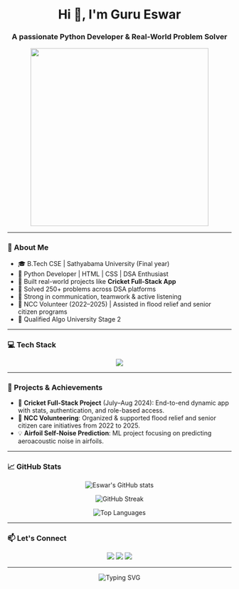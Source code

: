 <!-- Profile Header -->
<h1 align="center">Hi 👋, I'm Guru Eswar</h1>
<h3 align="center">A passionate Python Developer & Real-World Problem Solver</h3>

<!-- Profile Banner -->
<p align="center">
  <img src="https://media.giphy.com/media/qgQUggAC3Pfv687qPC/giphy.gif" width="400"/>
</p>

---

### 🧠 About Me

- 🎓 B.Tech CSE | Sathyabama University (Final year)
- 🐍 Python Developer | HTML | CSS | DSA Enthusiast
- 🔭 Built real-world projects like **Cricket Full-Stack App**
- 🧠 Solved 250+ problems across DSA platforms
- 💬 Strong in communication, teamwork & active listening
- 🫡 NCC Volunteer (2022–2025) | Assisted in flood relief and senior citizen programs
- 🚀  Qualified Algo University Stage 2

---

### 💻 Tech Stack

<p align="center">
  <img src="https://skillicons.dev/icons?i=python,html,css,git,vscode" />
</p>

---

### 🚀 Projects & Achievements

- 🔧 **Cricket Full-Stack Project** (July–Aug 2024): End-to-end dynamic app with stats, authentication, and role-based access.
- 🫡 **NCC Volunteering**: Organized & supported flood relief and senior citizen care initiatives from 2022 to 2025.
- 💡 **Airfoil Self-Noise Prediction**: ML project focusing on predicting aeroacoustic noise in airfoils.


---

### 📈 GitHub Stats

<p align="center">
  <img src="https://github-readme-stats.vercel.app/api?username=eswar-03&show_icons=true&theme=radical" alt="Eswar's GitHub stats"/>
</p>

<p align="center">
  <img src="https://github-readme-streak-stats.herokuapp.com/?user=eswar-03&theme=radical" alt="GitHub Streak"/>
</p>

<p align="center">
  <img src="https://github-readme-stats.vercel.app/api/top-langs/?username=eswar-03&layout=compact&theme=radical" alt="Top Languages"/>
</p>

---

### 📫 Let's Connect

<p align="center">
  <a href="mailto:panyameswarguru@gmail.com"><img src="https://img.shields.io/badge/Gmail-D14836?style=for-the-badge&logo=gmail&logoColor=white"/></a>
  <a href="https://www.linkedin.com/in/panyam-gurueswar-0578912a4/"><img src="https://img.shields.io/badge/LinkedIn-blue?style=for-the-badge&logo=linkedin&logoColor=white"/></a>
  <a href="https://github.com/eswar-03"><img src="https://img.shields.io/badge/GitHub-100000?style=for-the-badge&logo=github&logoColor=white"/></a>
</p>

---

<p align="center">
  <img src="https://readme-typing-svg.demolab.com?font=Fira+Code&weight=500&pause=1000&color=F75C7E&center=true&vCenter=true&width=435&lines=Keep+Learning...;Keep+Solving...;Keep+Building..." alt="Typing SVG" />
</p>
